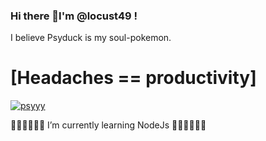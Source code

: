 ### Hi there 👋I'm @locust49 !

I believe Psyduck is my soul-pokemon.

# [Headaches == productivity]





[![psyyy](https://i.imgur.com/yX8qwnz.gif) ](https://github.com/locust49/locust49/blob/main/README.md)


🌱🌱🌱🌱🌱🌱 I’m currently learning NodeJs 🌱🌱🌱🌱🌱🌱


<!-- [![42 Profile Card](https://1337-readme.vercel.app/api/profile?cursus=42&dark=true&login=slyazid)](https://github.com/mohouyizme/1337-readme) -->
